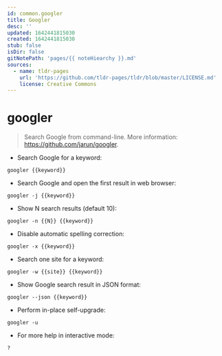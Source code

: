 ```yaml
---
id: common.googler
title: Googler
desc: ''
updated: 1642441815030
created: 1642441815030
stub: false
isDir: false
gitNotePath: 'pages/{{ noteHiearchy }}.md'
sources:
  - name: tldr-pages
    url: 'https://github.com/tldr-pages/tldr/blob/master/LICENSE.md'
    license: Creative Commons
---
```

# googler

> Search Google from command-line.
> More information: <https://github.com/jarun/googler>.

- Search Google for a keyword:

`googler {{keyword}}`

- Search Google and open the first result in web browser:

`googler -j {{keyword}}`

- Show N search results (default 10):

`googler -n {{N}} {{keyword}}`

- Disable automatic spelling correction:

`googler -x {{keyword}}`

- Search one site for a keyword:

`googler -w {{site}} {{keyword}}`

- Show Google search result in JSON format:

`googler --json {{keyword}}`

- Perform in-place self-upgrade:

`googler -u`

- For more help in interactive mode:

`?`

